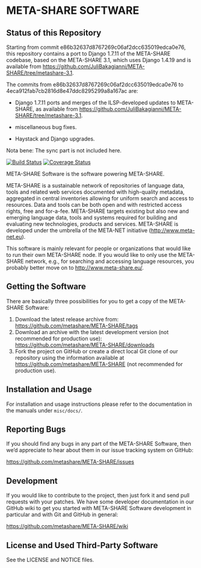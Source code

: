 META-SHARE SOFTWARE
===================

Status of this Repository
-------------------------

Starting from commit e86b32637d8767269c06af2dcc635019edca0e76, this repository
contains a port to Django 1.7.11 of the META-SHARE codebase, based on the
META-SHARE 3.1, which uses Django 1.4.19 and is available from
https://github.com/JuliBakagianni/META-SHARE/tree/metashare-3.1.

The commits from e86b32637d8767269c06af2dcc635019edca0e76 to
4eca912fab7cb2816d8e47ddc8295299a8a167ac are:

- Django 1.7.11 ports and merges of the ILSP-developed updates to META-SHARE, as
  available from
  https://github.com/JuliBakagianni/META-SHARE/tree/metashare-3.1.

- miscellaneous bug fixes.

- Haystack and Django upgrades.

Nota bene: The sync part is not included here.

[![Build Status](https://travis-ci.org/metashare/META-SHARE.svg?branch=master)](https://travis-ci.org/metashare/META-SHARE)
[![Coverage Status](https://coveralls.io/repos/metashare/META-SHARE/badge.svg?branch=master)](https://coveralls.io/r/metashare/META-SHARE?branch=master)

META-SHARE Software is the software powering META-SHARE.

META-SHARE is a sustainable network of repositories of language data, tools and
related web services documented with high-quality metadata, aggregated in
central inventories allowing for uniform search and access to resources. Data
and tools can be both open and with restricted access rights, free and
for-a-fee. META-SHARE targets existing but also new and emerging language data,
tools and systems required for building and evaluating new technologies,
products and services. META-SHARE is developed under the umbrella of the
META-NET initiative (http://www.meta-net.eu).

This software is mainly relevant for people or organizations that would like to
run their own META-SHARE node. If you would like to only use the META-SHARE
network, e.g., for searching and accessing language resources, you probably
better move on to http://www.meta-share.eu/.


Getting the Software
--------------------

There are basically three possibilities for you to get a copy of the META-SHARE
Software:

1. Download the latest release archive from:
   https://github.com/metashare/META-SHARE/tags
2. Download an archive with the latest development version (not recommended for
   production use): https://github.com/metashare/META-SHARE/downloads
3. Fork the project on GitHub or create a direct local Git clone of our
   repository using the information available at
   https://github.com/metashare/META-SHARE (not recommended for
   production use).


Installation and Usage
----------------------

For installation and usage instructions please refer to the documentation in the
manuals under `misc/docs/`.


Reporting Bugs
--------------

If you should find any bugs in any part of the META-SHARE Software, then we’d
appreciate to hear about them in our issue tracking system on GitHub:

https://github.com/metashare/META-SHARE/issues


Development
-----------

If you would like to contribute to the project, then just fork it and send pull
requests with your patches. We have some developer documentation in our GitHub
wiki to get you started with META-SHARE Software development in particular and
with Git and GitHub in general:

https://github.com/metashare/META-SHARE/wiki


License and Used Third-Party Software
-------------------------------------

See the LICENSE and NOTICE files.
